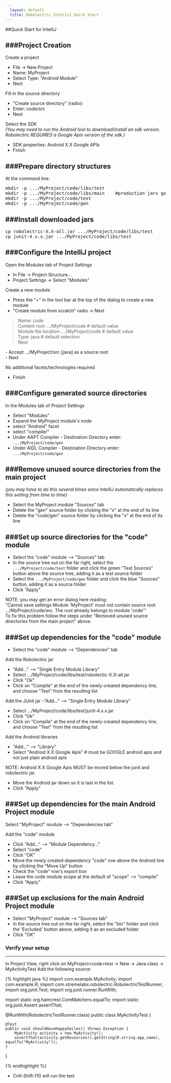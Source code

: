 ```yaml
---
  layout: default
  title: Robolectric IntelliJ Quick Start
---
```


##Quick Start for IntelliJ

###Project Creation
----------------------
Create a project
- File -> New Project
- Name: MyProject
- Select Type:  "Android Module"
- Next

Fill in the source directory
- "Create source directory" (radio):
- Enter: code/src
- Next

Select the SDK
_<br>(You may need to run the Android tool to download/install an sdk version. Robolectric REQUIRES a Google Apis version of the sdk.)_
- SDK properties: Android X.X Google APIs
- Finish


###Prepare directory structures
------------------------------
At the command line:
<pre>
mkdir -p .../MyProject/code/libs/test
mkdir -p .../MyProject/code/libs/main    #production jars go here e.g. roboguice
mkdir -p .../MyProject/code/test
mkdir -p .../MyProject/code/gen
</pre>

###Install downloaded jars
-------------------------------
<pre>
cp robolectric-X.X-all.jar .../MyProject/code/libs/test
cp junit-4.x.x.jar .../MyProject/code/libs/test
</pre>


###Configure the IntelliJ project
-------------------------------
Open the Modules tab of Project Settings
- In File -> Project Structure...
- Project Settings -> Select "Modules"

Create a new module
- Press the "+" in the tool bar at the top of the dialog to create a new module
- "Create module from scratch" radio -> Next
<blockquote>
	Name: code<br>
	Content root: .../MyProject/code 	# default value<br>
	Module file location: .../MyProject/code  	# default value<br>
	Type: java  	# default selection<br>
	Next<br>
</blockquote>
- Accept .../MyProject/src [java] as a source root<br>
- Next<br>

No additional facets/technologies required

- Finish


###Configure generated source directories
-------------------------
In the Modules tab of Project Settings
- Select "Modules"
- Expand the MyProject module's node
- select "Android" facet
- select "compiler"
- Under AAPT Complier - Destination Directory enter: <code>.../MyProject/code/gen</code>
- Under AIDL Compiler - Destination Directory enter: <code>.../MyProject/code/gen</code>

###Remove unused source directories from the main project
------------------------------
_(you may have to do this several times since IntelliJ
automatically replaces this setting from time to time)_
- Select the MyProject module "Sources" tab
- Delete the "gen" source folder by clicking the "x" at the end of its line
- Delete the "code/gen" source folder by clicking the "x" at the end of its line

###Set up source directories for the "code" module
-------------------------------
- Select the "code" module --> "Sources" tab
- In the source tree out on the far right, select the <code>.../MyProject/code/test</code>
folder and click the green "Test Sources" button above the source tree, adding it as a test source folder
- Select the <code>.../MyProject/code/gen</code> folder and click the blue "Sources" button, adding it as a source folder
- Click "Apply"

NOTE: you may get an error dialog here reading:<br>
"Cannot save settings   Module 'MyProject' must not contain source root .../MyProject/code/src.  The root already
belongs to module 'code'"<br>
To fix this problem follow the steps under "Removed unused source directories from the main project" above.

###Set up dependencies for the "code" module
-------------------------------
- Select the "code" module --> "Dependencies" tab

Add the Robolectric jar
- "Add..." --> "Single Entry Module Library"
- Select .../MyProject/code/libs/test/robolectic-X.X-all.jar
- Click "Ok"
- Click on "Compile" at the end of the newly-created dependency line, and choose "Test" from the resulting list

Add the JUnit jar
-"Add..." --> "Single Entry Module Library"
- Select .../MyProject/code/libs/test/junit-4.x.x.jar
- Click "Ok"
- Click on "Compile" at the end of the newly-created dependency line, and choose "Test" from the resulting list

Add the Android libraries
- "Add..." --> "Library"
- Select "Android X.X Google Apis"  # must be GOOGLE android apis and not just plain android apis

NOTE: Android X.X Google Apis MUST be moved below the junit and robolectric jar.
- Move the Android jar down so it is last in the list.
- Click "Apply"

###Set up dependencies for the main Android Project module
----------------------------
Select "MyProject" module --> "Dependencies tab"

Add the "code" module
- Click "Add..." --> "Module Dependency..."
- Select "code"
- Click "OK"
- Move the newly created dependency "code" row above the Android line by clicking the "Move Up" button
- Check the "code" row's export box
- Leave the code module scope at the default of "scope" --> "compile"
- Click	"Apply"

###Set up exclusions for the main Android Project module
--------------------------------------------------------
- Select "MyProject" module --> "Sources tab"
- In the source tree out on the far right, select the "bin" folder and click the 'Excluded' button above, adding it as an excluded folder
- Click "OK"



### Verify your setup
--------------------------------------------------------------------------------------------
In Project View, right click on MyProject>code>test -> New -> Java class ->  MyActivityTest
Add the following source:

{% highlight java %}
import com.example.MyActivity;
import com.example.R;
import com.xtremelabs.robolectric.RobolectricTestRunner;
import org.junit.Test;
import org.junit.runner.RunWith;

import static org.hamcrest.CoreMatchers.equalTo;
import static org.junit.Assert.assertThat;

@RunWith(RobolectricTestRunner.class)
public class MyActivityTest {

    @Test
    public void shouldHaveHappySmiles() throws Exception {
        MyActivity activity = new MyActivity();
        assertThat(activity.getResources().getString(R.string.app_name), equalTo("MyActivity"));
    }
}

{% endhighlight %}


- Cntl-Shift-f10 will run the test
